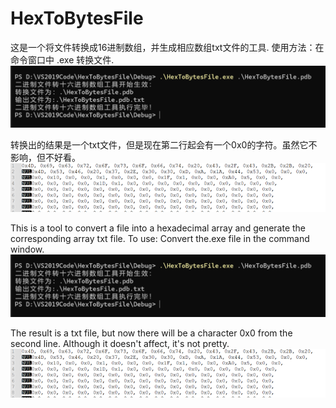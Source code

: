 # HexToBytesFile
这是一个将文件转换成16进制数组，并生成相应数组txt文件的工具.
使用方法：在命令窗口中 .exe 转换文件.
![image](https://raw.githubusercontent.com/notzhong/HexToBytesFile/master/UseIMG/%E5%B1%8F%E5%B9%95%E6%88%AA%E5%9B%BE%202022-12-08%20000809.png)

转换出的结果是一个txt文件，但是现在第二行起会有一个0x0的字符。虽然它不影响，但不好看。
![image](https://raw.githubusercontent.com/notzhong/HexToBytesFile/master/UseIMG/%E5%B1%8F%E5%B9%95%E6%88%AA%E5%9B%BE%202022-12-08%20001242.png)




This is a tool to convert a file into a hexadecimal array and generate the corresponding array txt file.
To use: Convert the.exe file in the command window.
![image](https://raw.githubusercontent.com/notzhong/HexToBytesFile/master/UseIMG/%E5%B1%8F%E5%B9%95%E6%88%AA%E5%9B%BE%202022-12-08%20000809.png)


The result is a txt file, but now there will be a character 0x0 from the second line. Although it doesn't affect, it's not pretty.
![image](https://raw.githubusercontent.com/notzhong/HexToBytesFile/master/UseIMG/%E5%B1%8F%E5%B9%95%E6%88%AA%E5%9B%BE%202022-12-08%20001242.png)
